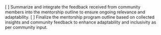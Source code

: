 [ ] Summarize and integrate the feedback received from community members into the mentorship outline to ensure ongoing relevance and adaptability.
[ ] Finalize the mentorship program outline based on collected insights and community feedback to enhance adaptability and inclusivity as per community input.